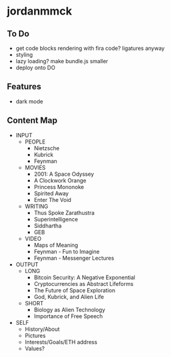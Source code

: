 # jordanmmck

## To Do

- get code blocks rendering with fira code? ligatures anyway
- styling
- lazy loading? make bundle.js smaller
- deploy onto DO

## Features

- dark mode

## Content Map

- INPUT
  - PEOPLE
    - Nietzsche
    - Kubrick
    - Feynman
  - MOVIES
    - 2001: A Space Odyssey
    - A Clockwork Orange
    - Princess Mononoke
    - Spirited Away
    - Enter The Void
  - WRITING
    - Thus Spoke Zarathustra
    - Superintelligence
    - Siddhartha
    - GEB
  - VIDEO
    - Maps of Meaning
    - Feynman - Fun to Imagine
    - Feynman - Messenger Lectures
- OUTPUT
  - LONG
    - Bitcoin Security: A Negative Exponential
    - Cryptocurrencies as Abstract Lifeforms
    - The Future of Space Exploration
    - God, Kubrick, and Alien Life
  - SHORT
    - Biology as Alien Technology
    - Importance of Free Speech
- SELF
  - History/About
  - Pictures
  - Interests/Goals/ETH address
  - Values?
